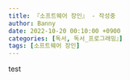 ```yaml
---
title: 『소프트웨어 장인』 - 작성중
author: Banny
date: 2022-10-20 00:10:00 +0900
categories: [독서, 독서_프로그래밍』]
tags: [소프트웨어 장인]
---
```


test

<br>
<br>
